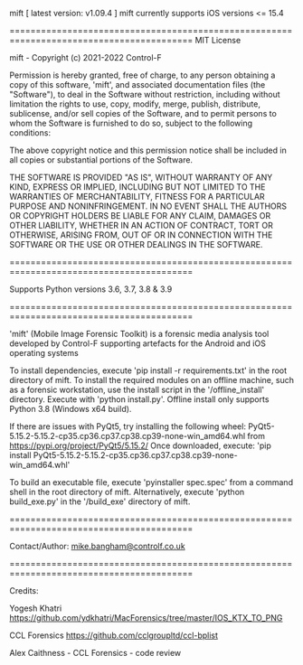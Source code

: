 mift [ latest version: v1.09.4 ]
mift currently supports iOS versions <= 15.4

=========================================================================================
MIT License

mift - Copyright (c) 2021-2022 Control-F

Permission is hereby granted, free of charge, to any person obtaining a copy
of this software, 'mift', and associated documentation files (the "Software"), to deal
in the Software without restriction, including without limitation the rights
to use, copy, modify, merge, publish, distribute, sublicense, and/or sell
copies of the Software, and to permit persons to whom the Software is
furnished to do so, subject to the following conditions:

The above copyright notice and this permission notice shall be included in all
copies or substantial portions of the Software.

THE SOFTWARE IS PROVIDED "AS IS", WITHOUT WARRANTY OF ANY KIND, EXPRESS OR
IMPLIED, INCLUDING BUT NOT LIMITED TO THE WARRANTIES OF MERCHANTABILITY,
FITNESS FOR A PARTICULAR PURPOSE AND NONINFRINGEMENT. IN NO EVENT SHALL THE
AUTHORS OR COPYRIGHT HOLDERS BE LIABLE FOR ANY CLAIM, DAMAGES OR OTHER
LIABILITY, WHETHER IN AN ACTION OF CONTRACT, TORT OR OTHERWISE, ARISING FROM,
OUT OF OR IN CONNECTION WITH THE SOFTWARE OR THE USE OR OTHER DEALINGS IN THE
SOFTWARE.

=========================================================================================

Supports Python versions 3.6, 3.7, 3.8 & 3.9

=========================================================================================

'mift' (Mobile Image Forensic Toolkit) is a forensic media analysis tool 
developed by Control-F supporting artefacts for the Android and iOS operating 
systems

To install dependencies, execute 'pip install -r requirements.txt' in the root
directory of mift. To install the required modules on an offline machine, such
as a forensic workstation, use the install script in the '/offline_install'
directory. Execute with 'python install.py'. Offline install only supports 
Python 3.8 (Windows x64 build). 

If there are issues with PyQt5, try installing the following wheel:
PyQt5-5.15.2-5.15.2-cp35.cp36.cp37.cp38.cp39-none-win_amd64.whl
from https://pypi.org/project/PyQt5/5.15.2/
Once downloaded, execute:
'pip install PyQt5-5.15.2-5.15.2-cp35.cp36.cp37.cp38.cp39-none-win_amd64.whl'

To build an executable file, execute 'pyinstaller spec.spec' from a command shell 
in the root directory of mift. Alternatively, execute 'python build_exe.py' in the
'/build_exe' directory of mift.

=========================================================================================

Contact/Author:
mike.bangham@controlf.co.uk

=========================================================================================

Credits:

Yogesh Khatri
https://github.com/ydkhatri/MacForensics/tree/master/IOS_KTX_TO_PNG

CCL Forensics
https://github.com/cclgroupltd/ccl-bplist

Alex Caithness - CCL Forensics - code review
